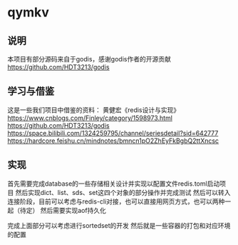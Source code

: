 # qymkv

## 说明
本项目有部分源码来自于godis，感谢godis作者的开源贡献
https://github.com/HDT3213/godis

## 学习与借鉴
这是一些我们项目中借鉴的资料：
黄健宏《redis设计与实现》
https://www.cnblogs.com/Finley/category/1598973.html
https://github.com/HDT3213/godis
https://space.bilibili.com/1324259795/channel/seriesdetail?sid=642777
https://hardcore.feishu.cn/mindnotes/bmncn1pO2ZhEyFkBgbQ2ttXncsc

## 实现
首先需要完成database的一些存储相关设计并实现以配置文件redis.toml启动项目
然后实现dict、list、sds、set这四个对象的部分操作并完成测试
然后可以转入连接阶段，目前可以考虑与redis-cli对接，也可以直接用网页方式，也可以两种一起（待定）
然后需要实现aof持久化

完成上面部分可以考虑进行sortedset的开发
然后就是一些容器的打包和对应环境的配置